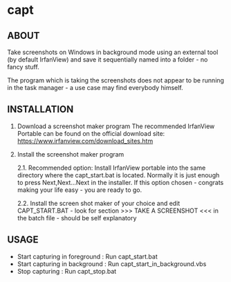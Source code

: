 # capt

ABOUT
-------------------------------
Take screenshots on Windows in background mode using an external tool (by default IrfanView) and save it sequentially named into a folder - no fancy stuff.

The program which is taking the screenshots does not appear to be running in the task manager - a use case may find everybody himself.

INSTALLATION
-------------------------------
1. Download a screenshot maker program
The recommended IrfanView Portable can be found on the official download site: https://www.irfanview.com/download_sites.htm

2. Install the screenshot maker program

   2.1. Recommended option: Install IrfanView portable into the same directory where the capt_start.bat is located. Normally it is just enough to press Next,Next...Next in the installer. If this option chosen - congrats making your life easy - you are ready to go.

   2.2. Install the screen shot maker of your choice and edit CAPT_START.BAT - look for section >>> TAKE A SCREENSHOT <<< in the batch file - should be self explanatory

USAGE
-------------------------------
- Start capturing in foreground : Run capt_start.bat
- Start capturing in background : Run capt_start_in_background.vbs
- Stop capturing : Run capt_stop.bat
